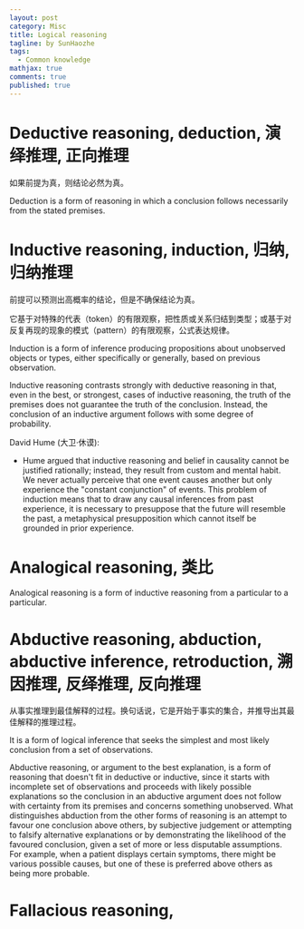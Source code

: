 ```yaml
---
layout: post
category: Misc     
title: Logical reasoning
tagline: by SunHaozhe
tags: 
  - Common knowledge
mathjax: true
comments: true
published: true
---
```



# Deductive reasoning, deduction, 演绎推理, 正向推理

如果前提为真，则结论必然为真。

Deduction is a form of reasoning in which a conclusion follows necessarily from the stated premises. 



# Inductive reasoning, induction, 归纳, 归纳推理

前提可以预测出高概率的结论，但是不确保结论为真。


它基于对特殊的代表（token）的有限观察，把性质或关系归结到类型；或基于对反复再现的现象的模式（pattern）的有限观察，公式表达规律。


Induction is a form of inference producing propositions about unobserved objects or types, either specifically or generally, based on previous observation. 

Inductive reasoning contrasts strongly with deductive reasoning in that, even in the best, or strongest, cases of inductive reasoning, the truth of the premises does not guarantee the truth of the conclusion. Instead, the conclusion of an inductive argument follows with some degree of probability.


David Hume (大卫·休谟):

* Hume argued that inductive reasoning and belief in causality cannot be justified rationally; instead, they result from custom and mental habit. We never actually perceive that one event causes another but only experience the "constant conjunction" of events. This problem of induction means that to draw any causal inferences from past experience, it is necessary to presuppose that the future will resemble the past, a metaphysical presupposition which cannot itself be grounded in prior experience.


# Analogical reasoning, 类比

Analogical reasoning is a form of inductive reasoning from a particular to a particular. 



# Abductive reasoning, abduction, abductive inference, retroduction, 溯因推理, 反绎推理, 反向推理


从事实推理到最佳解释的过程。换句话说，它是开始于事实的集合，并推导出其最佳解释的推理过程。

It is a form of logical inference that seeks the simplest and most likely conclusion from a set of observations. 

Abductive reasoning, or argument to the best explanation, is a form of reasoning that doesn't fit in deductive or inductive, since it starts with incomplete set of observations and proceeds with likely possible explanations so the conclusion in an abductive argument does not follow with certainty from its premises and concerns something unobserved. What distinguishes abduction from the other forms of reasoning is an attempt to favour one conclusion above others, by subjective judgement or attempting to falsify alternative explanations or by demonstrating the likelihood of the favoured conclusion, given a set of more or less disputable assumptions. For example, when a patient displays certain symptoms, there might be various possible causes, but one of these is preferred above others as being more probable.


# Fallacious reasoning, 







